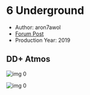 # 6 Underground

* Author: aron7awol
* [Forum Post](https://www.avsforum.com/threads/bass-eq-for-filtered-movies.2995212/post-58956642)
* Production Year: 2019

## DD+ Atmos

![img 0](https://i.imgur.com/RwJE4m4.jpg)

![img 0](https://i.imgur.com/N0JuGeM.png)

